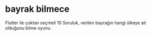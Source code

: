 # bayrak bilmece 

Flutter ile çoktan seçmeli 10 Soruluk, verilen bayrağın hangi ülkeye ait olduğunu bilme oyunu.

